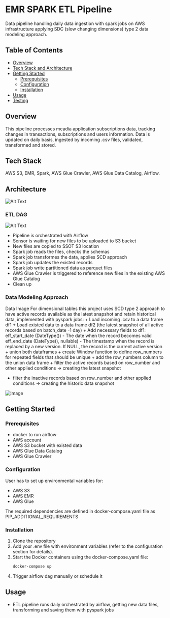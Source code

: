 # EMR SPARK ETL Pipeline
Data pipeline handling daily data ingestion with spark jobs on AWS infrastructure applying SDC (slow changing dimensions) type 2 data modeling approach.


## Table of Contents
- [Overview](#overview)
- [Tech Stack and Architecture](#tech-stack-and-architecture)
- [Getting Started](#getting-started)
  - [Prerequisites](#prerequisites)
  - [Configuration](#configuration)
  - [Installation](#installation)
- [Usage](#usage)
- [Testing](#testing)


## Overview
This pipeline processes meadia application subscriptions data, tracking changes in transactions, subscriptions and users information.
Data is updated on daily basis, ingested by incoming .csv files, validated, transformed and stored.


## Tech Stack 
AWS S3, EMR, Spark, AWS Glue Crawler, AWS Glue Data Catalog, Airflow.

## Architecture
![Alt Text](https://github.com/user-attachments/assets/1259933c-a65a-4363-b6b1-00ded81380ee)

### ETL DAG
![Alt Text](https://github.com/user-attachments/assets/e7571268-6d32-407e-9130-637a8d3141ac)

+ Pipeline is orchestrated with Airflow 
+ Sensor is waiting for new files to be uploaded to S3 bucket 
+ New files are copied to SSOT S3 location
+ Spark job reads the files, checks the schemas
+ Spark job transformes the data, applies SCD approach
+ Spark job updates the existed records
+ Spark job write partitioned data as parquet files
+ AWS Glue Crawler is triggered to reference new files in the existing AWS Glue Catalog
+ Clean up
  
### Data Modeling Approach
Data Image
For dimensional tables this project uses SCD type 2 approach to have active records available as the latest snapshot and retain historical data, implemented with pyspark jobs:
	+ Load incoming .csv to a data frame df1
	+ Load existed data to a data frame df2 (the latest snapshot of all active records based on batch_date -1 day)
	+ Add necessary fields to df1: 
		eff_start_date (DateType()) - The date when the record becomes valid
		eff_end_date (DateType(), nullable) - The timestamp when the record is replaced by a new version. If NULL, the record is the current active version
	+ union both dataframes
	+ create Window function to define row_numbers for repeated fields that should be unique
	+ add the row_numbers column to the union data frame
	+ filter the active records based on row_number and other applied conditions -> creating the latest snapshot
  + filter the inactive records based on row_number and other applied conditions -> creating the historic data snapshot
  
  ![image](https://github.com/user-attachments/assets/b4cd5cea-21a6-4148-ba99-9b54ca350b3a)

## Getting Started
### Prerequisites
- docker to run airflow
- AWS account
- AWS S3 bucket with existed data
- AWS Glue Data Catalog
- AWS Glue Crawler
  
### Configuration
User has to set up environmental variables for:
- AWS S3
- AWS EMR
- AWS Glue

The required  dependencies are defined in docker-compose.yaml file as PIP_ADDITIONAL_REQUIREMENTS

### Installation
1. Clone the repository  
2. Add your .env file with environment variables (refer to the configuration section for details).
3. Start the Docker containers using the docker-compose.yaml file:
   ```bash
   docker-compose up
4. Trigger airflow dag manually or schedule it

## Usage
+ ETL pipeline runs daily orchestrated by airflow, getting new data files, transforming and saving them with pyspark jobs




   
